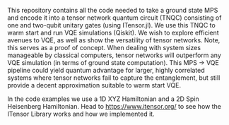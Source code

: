 This repository contains all the code needed to take a ground state MPS and encode it into a tensor network quantum circuit (TNQC) consisting of one and two-qubit unitary gates (using ITensor.jl). We use this TNQC to warm start and run VQE simulations (Qiskit). We wish to explore efficient avenues to VQE, as well as show the versatility of tensor networks. Note, this serves as a proof of concept. When dealing with system sizes manageable by classical computers, tensor networks will outperform any VQE simulation (in terms of ground state computation). This MPS -> VQE pipeline could yield quantum advantage for larger, highly correlated systems where tensor networks fail to capture the entanglement, but still provide a decent approximation suitable to warm start VQE.

In the code examples we use a 1D XYZ Hamiltonian and a 2D Spin Heisenberg Hamiltonian. Head to https://www.itensor.org/ to see how the ITensor Library works and how we implemented it.
